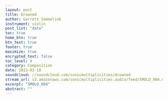 ```yaml
---
layout: post
title: Drowned
author: Garrett Semmelink
instrument: violin
post_list: "date"
toc: true
home_btn: true
btn_text: true
footer: true
maximize: true
encrypted_text: false
toc_level: 4
category: Composition
date: 2012-02-10
soundcloud: //soundcloud.com/sonicmultiplicities/drowned
stream_url: s3.amazonaws.com/sonicmultiplicities.audio/feed/SMOLD_004.mp3
excerpt: "SMOLD_004"
abstract: ""
---
```


